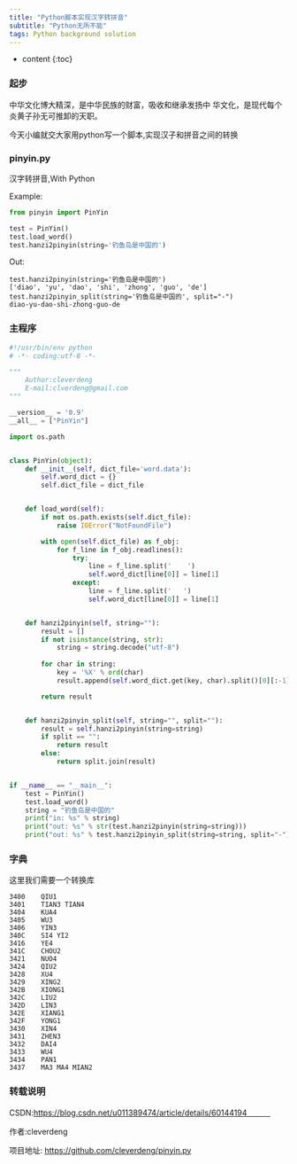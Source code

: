 ```yaml
---
title: "Python脚本实现汉字转拼音"
subtitle: "Python无所不能"
tags: Python background solution
---
```






* content
{:toc}

### 起步
中华文化博大精深，是中华民族的财富，吸收和继承发扬中 华文化，是现代每个炎黄子孙无可推卸的天职。

今天小编就交大家用python写一个脚本,实现汉子和拼音之间的转换

### pinyin.py

汉字转拼音,With Python


Example:
```python
from pinyin import PinYin

test = PinYin()
test.load_word()
test.hanzi2pinyin(string='钓鱼岛是中国的')
```


Out:

    test.hanzi2pinyin(string='钓鱼岛是中国的')
    ['diao', 'yu', 'dao', 'shi', 'zhong', 'guo', 'de']    
    test.hanzi2pinyin_split(string='钓鱼岛是中国的', split="-")
    diao-yu-dao-shi-zhong-guo-de


### 主程序
```python
#!/usr/bin/env python
# -*- coding:utf-8 -*-

"""
    Author:cleverdeng
    E-mail:clverdeng@gmail.com
"""

__version__ = '0.9'
__all__ = ["PinYin"]

import os.path


class PinYin(object):
    def __init__(self, dict_file='word.data'):
        self.word_dict = {}
        self.dict_file = dict_file


    def load_word(self):
        if not os.path.exists(self.dict_file):
            raise IOError("NotFoundFile")

        with open(self.dict_file) as f_obj:
            for f_line in f_obj.readlines():
                try:
                    line = f_line.split('    ')
                    self.word_dict[line[0]] = line[1]
                except:
                    line = f_line.split('   ')
                    self.word_dict[line[0]] = line[1]


    def hanzi2pinyin(self, string=""):
        result = []
        if not isinstance(string, str):
            string = string.decode("utf-8")
        
        for char in string:
            key = '%X' % ord(char)
            result.append(self.word_dict.get(key, char).split()[0][:-1].lower())

        return result


    def hanzi2pinyin_split(self, string="", split=""):
        result = self.hanzi2pinyin(string=string)
        if split == "":
            return result
        else:
            return split.join(result)


if __name__ == "__main__":
    test = PinYin()
    test.load_word()
    string = "钓鱼岛是中国的"
    print("in: %s" % string)
    print("out: %s" % str(test.hanzi2pinyin(string=string)))
    print("out: %s" % test.hanzi2pinyin_split(string=string, split="-"))

```

### 字典
这里我们需要一个转换库
```shell script
3400    QIU1
3401    TIAN3 TIAN4
3404    KUA4
3405    WU3
3406    YIN3
340C    SI4 YI2
3416    YE4
341C    CHOU2
3421    NUO4
3424    QIU2
3428    XU4
3429    XING2
342B    XIONG1
342C    LIU2
342D    LIN3
342E    XIANG1
342F    YONG1
3430    XIN4
3431    ZHEN3
3432    DAI4
3433    WU4
3434    PAN1
3437    MA3 MA4 MIAN2
```
### 转载说明 
CSDN:https://blog.csdn.net/u011389474/article/details/60144194　　　

作者:cleverdeng

项目地址: https://github.com/cleverdeng/pinyin.py